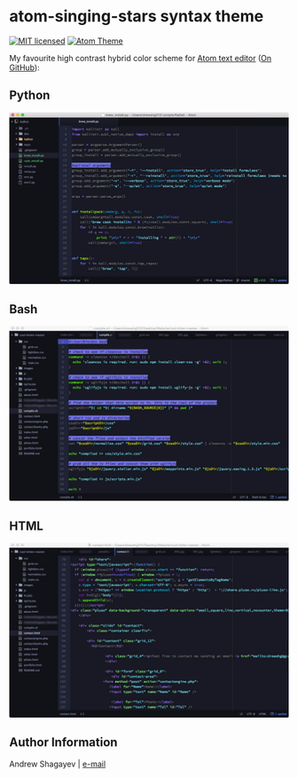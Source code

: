 # atom-singing-stars syntax theme

[![MIT licensed][mit-badge]][mit-link]
[![Atom Theme][theme-badge]][theme-link]

My favourite high contrast hybrid color scheme for [Atom text editor][atom-link] ([On GitHub][atom-git]):

## Python

![](imgs/python.png)

## Bash

![](imgs/bash.png)

## HTML

![](imgs/html.png)

[atom-link]: https://atom.io/
[atom-git]: https://github.com/atom/atom
[mit-badge]: https://img.shields.io/badge/license-MIT-blue.svg
[mit-link]: https://raw.githubusercontent.com/drew-kun/atom-singing-stars/master/LICENSE
[theme-badge]: https://img.shields.io/badge/theme-atom--singing--stars-brightgreen.svg
[theme-link]: https://atom.io/themes/atom-singing-stars

Author Information
------------------

Andrew Shagayev | [e-mail](mailto:drewshg@gmail.com)
